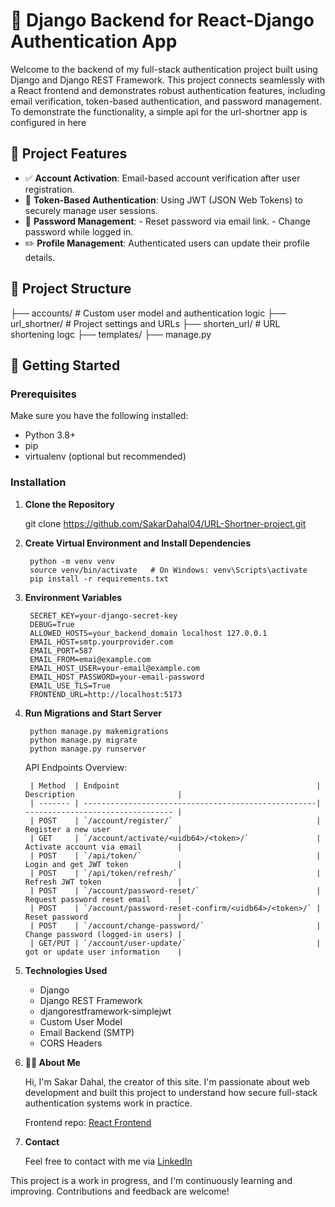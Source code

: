 # 🔐 Django Backend for React-Django Authentication App

Welcome to the backend of my full-stack authentication project built using Django and Django REST Framework. This project connects seamlessly with a React frontend and demonstrates robust authentication features, including email verification, token-based authentication, and password management. To demonstrate the functionality, a simple api for the url-shortner app is configured in here

## 📌 Project Features

- ✅ **Account Activation**: Email-based account verification after user registration.
- 🔐 **Token-Based Authentication**: Using JWT (JSON Web Tokens) to securely manage user sessions.
- 🔁 **Password Management**:
        - Reset password via email link.
        - Change password while logged in.
- ✏️ **Profile Management**: Authenticated users can update their profile details.

## 📁 Project Structure

├── accounts/       # Custom user model and authentication logic
├── url_shortner/   # Project settings and URLs
├── shorten_url/    # URL shortening logc
├── templates/
├── manage.py


## 🚀 Getting Started

### Prerequisites

Make sure you have the following installed:

- Python 3.8+
- pip
- virtualenv (optional but recommended)

### Installation

1. **Clone the Repository**

    git clone https://github.com/SakarDahal04/URL-Shortner-project.git

2. **Create Virtual Environment and Install Dependencies**

        python -m venv venv
        source venv/bin/activate   # On Windows: venv\Scripts\activate
        pip install -r requirements.txt

3. **Environment Variables**

        SECRET_KEY=your-django-secret-key
        DEBUG=True
        ALLOWED_HOSTS=your_backend_domain localhost 127.0.0.1
        EMAIL_HOST=smtp.yourprovider.com
        EMAIL_PORT=587
        EMAIL_FROM=emai@example.com
        EMAIL_HOST_USER=your-email@example.com
        EMAIL_HOST_PASSWORD=your-email-password
        EMAIL_USE_TLS=True
        FRONTEND_URL=http://localhost:5173

4. **Run Migrations and Start Server**

        python manage.py makemigrations
        python manage.py migrate
        python manage.py runserver

    API Endpoints Overview:

        | Method  | Endpoint                                            | Description                       |
        | ------- | ----------------------------------------------------| --------------------------------- |
        | POST    | `/account/register/`                                | Register a new user               |
        | GET     | `/account/activate/<uidb64>/<token>/`               | Activate account via email        |
        | POST    | `/api/token/`                                       | Login and get JWT token           |
        | POST    | `/api/token/refresh/`                               | Refresh JWT token                 |
        | POST    | `/account/password-reset/`                          | Request password reset email      |
        | POST    | `/account/password-reset-confirm/<uidb64>/<token>/` | Reset password                    |
        | POST    | `/account/change-password/`                         | Change password (logged-in users) |
        | GET/PUT | `/account/user-update/`                             | got or update user information    |


5. **Technologies Used**
    - Django
    - Django REST Framework
    - djangorestframework-simplejwt
    - Custom User Model
    - Email Backend (SMTP)
    - CORS Headers

6. **🙋‍♂️ About Me**

    Hi, I'm Sakar Dahal, the creator of this site. I'm passionate about web development and built this project to understand how secure full-stack authentication systems work in practice.

    Frontend repo: [React Frontend](https://github.com/SakarDahal04/URL-Shortner-project)

7. **Contact**

    Feel free to contact with me via [LinkedIn](https://www.linkedin.com/in/sakar-dahal-30a560277/)


This project is a work in progress, and I'm continuously learning and improving. Contributions and feedback are welcome!